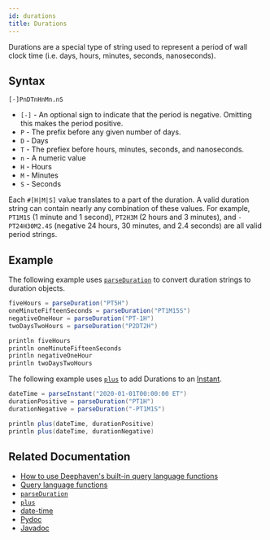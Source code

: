 ```yaml
---
id: durations
title: Durations
---
```


Durations are a special type of string used to represent a period of wall clock time (i.e. days, hours, minutes, seconds, nanoseconds).

## Syntax

`[-]PnDTnHnMn.nS`

- `[-]` - An optional sign to indicate that the period is negative. Omitting this makes the period positive.
- `P` - The prefix before any given number of days.
- `D` - Days
- `T` - The prefiex before hours, minutes, seconds, and nanoseconds.
- `n` - A numeric value
- `H` - Hours
- `M` - Minutes
- `S` - Seconds

Each `#[H|M|S]` value translates to a part of the duration. A valid duration string can contain nearly any combination of these values. For example, `PT1M1S` (1 minute and 1 second), `PT2H3M` (2 hours and 3 minutes), and `-PT24H30M2.4S` (negative 24 hours, 30 minutes, and 2.4 seconds) are all valid period strings.

## Example

The following example uses [`parseDuration`](../../time/datetime/parseDuration.md) to convert duration strings to duration objects.

```groovy order=null
fiveHours = parseDuration("PT5H")
oneMinuteFifteenSeconds = parseDuration("PT1M15S")
negativeOneHour = parseDuration("PT-1H")
twoDaysTwoHours = parseDuration("P2DT2H")

println fiveHours
println oneMinuteFifteenSeconds
println negativeOneHour
println twoDaysTwoHours
```

The following example uses [`plus`](../../time/datetime/plus.md) to add Durations to an [Instant](../../query-language/types/date-time.md#instant).

```groovy order=null
dateTime = parseInstant("2020-01-01T00:00:00 ET")
durationPositive = parseDuration("PT1H")
durationNegative = parseDuration("-PT1M1S")

println plus(dateTime, durationPositive)
println plus(dateTime, durationNegative)
```

## Related Documentation

- [How to use Deephaven's built-in query language functions](../../../how-to-guides/query-language-functions.md)
- [Query language functions](../query-library/query-language-function-reference.md)
- [`parseDuration`](../../time/datetime/parseDuration.md)
- [`plus`](../../time/datetime/plus.md)
- [date-time](./date-time.md)
- [Pydoc](https://deephaven.io/core/pydoc/code/deephaven.dtypes.html#deephaven.dtypes.Duration)
- [Javadoc](https://docs.oracle.com/en/java/javase/17/docs/api/java.base/java/time/Period.html)
